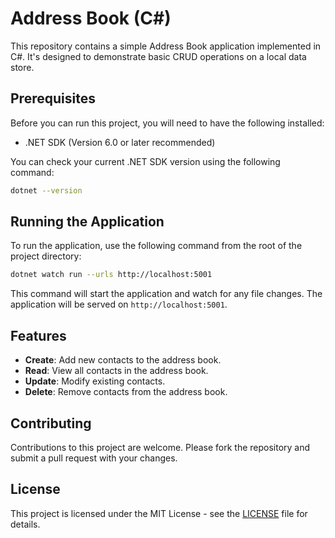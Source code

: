 # Address Book (C#)

This repository contains a simple Address Book application implemented in C#. It's designed to demonstrate basic CRUD operations on a local data store.

## Prerequisites

Before you can run this project, you will need to have the following installed:
- .NET SDK (Version 6.0 or later recommended)

You can check your current .NET SDK version using the following command:

```bash
dotnet --version
```

## Running the Application

To run the application, use the following command from the root of the project directory:

```bash
dotnet watch run --urls http://localhost:5001
```


This command will start the application and watch for any file changes. The application will be served on `http://localhost:5001`.

## Features

- **Create**: Add new contacts to the address book.
- **Read**: View all contacts in the address book.
- **Update**: Modify existing contacts.
- **Delete**: Remove contacts from the address book.

## Contributing

Contributions to this project are welcome. Please fork the repository and submit a pull request with your changes.

## License

This project is licensed under the MIT License - see the [LICENSE](LICENSE) file for details.
